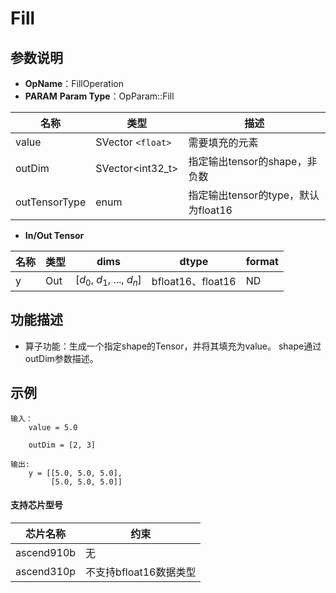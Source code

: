 # Fill

## 参数说明

- **OpName**：FillOperation
- **PARAM**
  **Param Type**：OpParam::Fill

| 名称          | 类型                | 描述                                |
| ------------- | ------------------- | ----------------------------------- |
| value         | SVector `<float>` | 需要填充的元素                      |
| outDim        | SVector<int32_t>    | 指定输出tensor的shape，非负数       |
| outTensorType | enum         | 指定输出tensor的type，默认为float16 |

- **In/Out Tensor**

| 名称 | 类型 | dims                             | dtype             | format |
| ---- | ---- | -------------------------------- | ----------------- | ------ |
| y    | Out  | [$d_0$, $d_1$, ..., $d_n$] | bfloat16、float16 | ND     |

## 功能描述

- 算子功能：生成一个指定shape的Tensor，并将其填充为value。
  shape通过outDim参数描述。

## 示例

```
输入：
    value = 5.0

    outDim = [2, 3]

输出:
    y = [[5.0, 5.0, 5.0],
         [5.0, 5.0, 5.0]]   
```

#### 支持芯片型号

| 芯片名称   | 约束                   |
| ---------- | ---------------------- |
| ascend910b | 无                     |
| ascend310p | 不支持bfloat16数据类型 |

